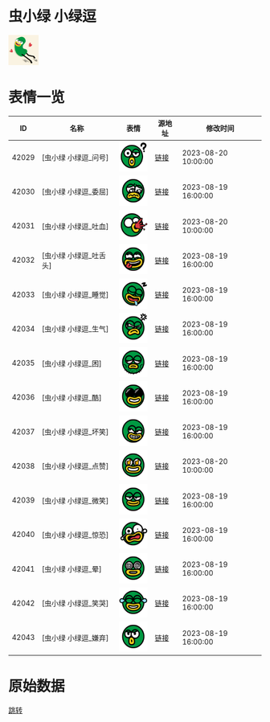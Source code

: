 # 虫小绿 小绿逗

<img src="./cover.png" height="60" alt="cover" />

# 表情一览

|ID|名称|表情|源地址|修改时间|
|----|----|----|----|----|
|42029|[虫小绿 小绿逗_问号]|<img src="./pic/042029_%5B虫小绿 小绿逗_问号%5D.png" height="60" alt="问号"/>|[链接](https://i0.hdslb.com/bfs/garb/27bb9bb10d0033a697440f4e7f39d17d2e364226.png)|2023-08-20 10:00:00|
|42030|[虫小绿 小绿逗_委屈]|<img src="./pic/042030_%5B虫小绿 小绿逗_委屈%5D.png" height="60" alt="委屈"/>|[链接](https://i0.hdslb.com/bfs/garb/7279a7d38bb63dea0c50936250ede060812d7677.png)|2023-08-19 16:00:00|
|42031|[虫小绿 小绿逗_吐血]|<img src="./pic/042031_%5B虫小绿 小绿逗_吐血%5D.png" height="60" alt="吐血"/>|[链接](https://i0.hdslb.com/bfs/garb/65653105e088a1420fdc2a30e209e2d3e68dd567.png)|2023-08-20 10:00:00|
|42032|[虫小绿 小绿逗_吐舌头]|<img src="./pic/042032_%5B虫小绿 小绿逗_吐舌头%5D.png" height="60" alt="吐舌头"/>|[链接](https://i0.hdslb.com/bfs/garb/973ba54230591c0a994a6888456d7a2c27f5f0bd.png)|2023-08-19 16:00:00|
|42033|[虫小绿 小绿逗_睡觉]|<img src="./pic/042033_%5B虫小绿 小绿逗_睡觉%5D.png" height="60" alt="睡觉"/>|[链接](https://i0.hdslb.com/bfs/garb/a171821dbcab74181d6bd7ae2cc79e8a6f7e699b.png)|2023-08-19 16:00:00|
|42034|[虫小绿 小绿逗_生气]|<img src="./pic/042034_%5B虫小绿 小绿逗_生气%5D.png" height="60" alt="生气"/>|[链接](https://i0.hdslb.com/bfs/garb/cf0a2dbfd83185873a8f577828e4524029ff1983.png)|2023-08-19 16:00:00|
|42035|[虫小绿 小绿逗_困]|<img src="./pic/042035_%5B虫小绿 小绿逗_困%5D.png" height="60" alt="困"/>|[链接](https://i0.hdslb.com/bfs/garb/51f28ee565d3baac14aaa7ffbc7ccb67ed42841d.png)|2023-08-19 16:00:00|
|42036|[虫小绿 小绿逗_酷]|<img src="./pic/042036_%5B虫小绿 小绿逗_酷%5D.png" height="60" alt="酷"/>|[链接](https://i0.hdslb.com/bfs/garb/cf54a14579c967f3f96431b5ea3fbd4e3cc4a361.png)|2023-08-19 16:00:00|
|42037|[虫小绿 小绿逗_坏笑]|<img src="./pic/042037_%5B虫小绿 小绿逗_坏笑%5D.png" height="60" alt="坏笑"/>|[链接](https://i0.hdslb.com/bfs/garb/01c4cedb0561a4de532c77993b69f230bbde0567.png)|2023-08-19 16:00:00|
|42038|[虫小绿 小绿逗_点赞]|<img src="./pic/042038_%5B虫小绿 小绿逗_点赞%5D.png" height="60" alt="点赞"/>|[链接](https://i0.hdslb.com/bfs/garb/a44d4c08dd5e4282ae8c7b17154168c5d7cdb5f4.png)|2023-08-20 10:00:00|
|42039|[虫小绿 小绿逗_微笑]|<img src="./pic/042039_%5B虫小绿 小绿逗_微笑%5D.png" height="60" alt="微笑"/>|[链接](https://i0.hdslb.com/bfs/garb/f7bd1577f12786b35c03b812bd350c30846ea25b.png)|2023-08-19 16:00:00|
|42040|[虫小绿 小绿逗_惊恐]|<img src="./pic/042040_%5B虫小绿 小绿逗_惊恐%5D.png" height="60" alt="惊恐"/>|[链接](https://i0.hdslb.com/bfs/garb/89b97f488fdc064302de210167ade6294605dece.png)|2023-08-19 16:00:00|
|42041|[虫小绿 小绿逗_晕]|<img src="./pic/042041_%5B虫小绿 小绿逗_晕%5D.png" height="60" alt="晕"/>|[链接](https://i0.hdslb.com/bfs/garb/e3517747c61974c451aabcc198b01f56fd6ad523.png)|2023-08-19 16:00:00|
|42042|[虫小绿 小绿逗_笑哭]|<img src="./pic/042042_%5B虫小绿 小绿逗_笑哭%5D.png" height="60" alt="笑哭"/>|[链接](https://i0.hdslb.com/bfs/garb/197ce8073f68a8dbc8fb09b4d4ca553a4f3b8cba.png)|2023-08-19 16:00:00|
|42043|[虫小绿 小绿逗_嫌弃]|<img src="./pic/042043_%5B虫小绿 小绿逗_嫌弃%5D.png" height="60" alt="嫌弃"/>|[链接](https://i0.hdslb.com/bfs/garb/a35c6d573ad3ce52a8ded19920b6c2305501fa23.png)|2023-08-19 16:00:00|

# 原始数据

[跳转](./raw.json)

